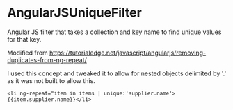 # AngularJSUniqueFilter
Angular JS filter that takes a collection and key name to find unique values for that key. 

Modified from https://tutorialedge.net/javascript/angularjs/removing-duplicates-from-ng-repeat/

I used this concept and tweaked it to allow for nested objects delimited by '.' as it was not built to allow this.

`<li ng-repeat="item in items | unique:'supplier.name'>{{item.supplier.name}}</li>`

